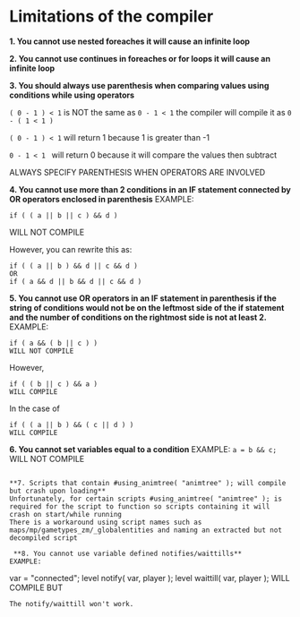 # Limitations of the compiler

**1. You cannot use nested foreaches it will cause an infinite loop**

**2. You cannot use continues in foreaches or for loops it will cause an infinite loop**

**3. You should always use parenthesis when comparing values using conditions while using operators**

```( 0 - 1 ) < 1``` is NOT the same as ```0 - 1 < 1``` the compiler will compile it as ```0 - ( 1 < 1 )```

```( 0 - 1 ) < 1``` will return 1 because 1 is greater than -1 

```0 - 1 < 1 ``` will return 0 because it will compare the values then subtract

ALWAYS SPECIFY PARENTHESIS WHEN OPERATORS ARE INVOLVED

**4. You cannot use more than 2 conditions in an IF statement connected by OR operators enclosed in parenthesis** EXAMPLE:
```
if ( ( a || b || c ) && d )
```
WILL NOT COMPILE

However, you can rewrite this as:
```
if ( ( a || b ) && d || c && d )
OR
if ( a && d || b && d || c && d )
```

**5. You cannot use OR operators in an IF statement in parenthesis if the string of conditions would not be on the leftmost side of the if statement and the number of conditions on the rightmost side is not at least 2.**
EXAMPLE:
```
if ( a && ( b || c ) )
WILL NOT COMPILE
```
However, 
```
if ( ( b || c ) && a )
WILL COMPILE
```
In the case of
```
if ( ( a || b ) && ( c || d ) )
WILL COMPILE
```

**6. You cannot set variables equal to a condition**
EXAMPLE:
```a = b && c;```
WILL NOT COMPILE
```

**7. Scripts that contain #using_animtree( "animtree" ); will compile but crash upon loading**
Unfortunately, for certain scripts #using_animtree( "animtree" ); is required for the script to function so scripts containing it will crash on start/while running
There is a workaround using script names such as maps/mp/gametypes_zm/_globalentities and naming an extracted but not decompiled script

 **8. You cannot use variable defined notifies/waittills**
EXAMPLE:
```
var = "connected";
level notify( var, player );
level waittill( var, player );
WILL COMPILE BUT
```
The notify/waittill won't work.